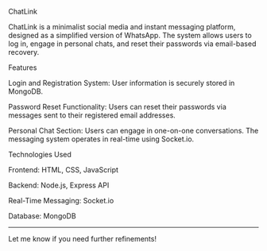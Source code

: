 ChatLink

ChatLink is a minimalist social media and instant messaging platform, designed as a simplified version of WhatsApp. The system allows users to log in, engage in personal chats, and reset their passwords via email-based recovery.

Features

Login and Registration System:
User information is securely stored in MongoDB.

Password Reset Functionality:
Users can reset their passwords via messages sent to their registered email addresses.

Personal Chat Section:
Users can engage in one-on-one conversations. The messaging system operates in real-time using Socket.io.


Technologies Used

Frontend: HTML, CSS, JavaScript

Backend: Node.js, Express API

Real-Time Messaging: Socket.io

Database: MongoDB



---

Let me know if you need further refinements!

